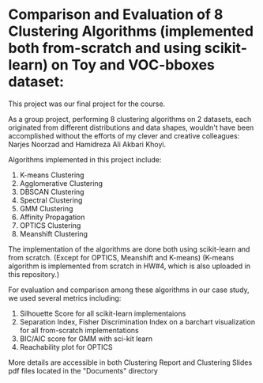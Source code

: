 # Comparison and Evaluation of 8 Clustering Algorithms (implemented both from-scratch and using scikit-learn) on Toy and VOC-bboxes dataset:

This project was our final project for the course. 

As a group project, performing 8 clustering algorithms on 2 datasets, each originated from different distributions and data shapes, wouldn't have been accomplished without the efforts of my clever and creative colleagues: Narjes Noorzad and Hamidreza Ali Akbari Khoyi. 

Algorithms implemented in this project include:

1. K-means Clustering 
2. Agglomerative Clustering
3. DBSCAN Clustering 
4. Spectral Clustering 
5. GMM Clustering 
6. Affinity Propagation 
7. OPTICS‌ Clustering 
8. Meanshift Clustering 

The implementation of the algorithms are done both using scikit-learn and from scratch. (Except for OPTICS, Meanshift and K-means)
(K-means algorithm is implemented from scratch in HW#4, which is also uploaded in this repository.)


For evaluation and comparison among these algorithms in our case study, we used several metrics including:

1. Silhouette Score for all scikit-learn implementaions 
2. Separation Index, Fisher Discrimination Index on a barchart visualization for all from-scratch implementations 
3. BIC/AIC score for GMM with sci-kit learn
4. Reachability plot for OPTICS

More details are accessible in both Clustering Report and Clustering Slides pdf files located in the "Documents" directory


